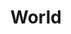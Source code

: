 ---
pid: fs98
title: World
location_transcription: Franklin Square
coordinates: "[-75.150577314403, 39.956162334606]"
zipcode: '19123'
gen_neighborhood: North Philadelphia
neighborhood: Northern Liberties,Loft District
outside_phl: 
age: '30'
age_range: 30-39
instagram: 
image_file_name: fs_98.jpg
proposal_transcription: |-
  I believe the next monument should represent the entire city as a whole so maybe something with the world and a bunch of different people of all backgrounds.
  Lo
topic: Inclusivity,Unity,Race Ethnicity
topic_summary: 0, 0, 0, 0, 0
type: Other No Form
keywords_other: 
credit: 
image_labels: 
twitter: 
facebook: 
permalink: "/monuments/fs98/"
layout: item-page
---